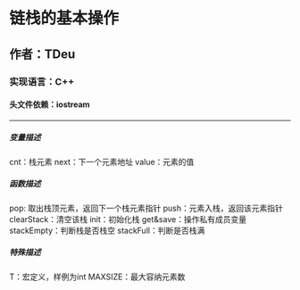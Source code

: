# 链栈的基本操作 
## 作者：TDeu
### 实现语言：C++
#### 头文件依赖：iostream
***
##### 变量描述
cnt：栈元素
next：下一个元素地址
value：元素的值

##### 函数描述
pop: 取出栈顶元素，返回下一个栈元素指针
push：元素入栈，返回该元素指针
clearStack：清空该栈
init：初始化栈
get&save：操作私有成员变量
stackEmpty：判断栈是否栈空
stackFull：判断是否栈满

##### 特殊描述
T：宏定义，样例为int
MAXSIZE：最大容纳元素数